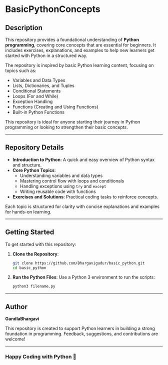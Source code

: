 # BasicPythonConcepts


## Description
This repository provides a foundational understanding of **Python programming**, covering core concepts that are essential for beginners. It includes exercises, explanations, and examples to help new learners get started with Python in a structured way.

The repository is inspired by basic Python learning content, focusing on topics such as:
- Variables and Data Types
- Lists, Dictionaries, and Tuples
- Conditional Statements
- Loops (For and While)
- Exception Handling
- Functions (Creating and Using Functions)
- Built-in Python Functions

This repository is ideal for anyone starting their journey in Python programming or looking to strengthen their basic concepts.

---

## Repository Details
- **Introduction to Python**: A quick and easy overview of Python syntax and structure.
- **Core Python Topics**:
  - Understanding variables and data types
  - Mastering control flow with loops and conditionals
  - Handling exceptions using `try` and `except`
  - Writing reusable code with functions
- **Exercises and Solutions**: Practical coding tasks to reinforce concepts.

Each topic is structured for clarity with concise explanations and examples for hands-on learning.

---

## Getting Started
To get started with this repository:
1. **Clone the Repository**:
   ```bash
   git clone https://github.com/Bhargavigudur/basic_python.git
   cd basic_python
   ```
2. **Run the Python Files**:
   Use a Python 3 environment to run the scripts:
   ```bash
   python3 filename.py
   ```

---

## Author
**GandlaBhargavi**

This repository is created to support Python learners in building a strong foundation in programming. Feedback, suggestions, and contributions are welcome!

---

### Happy Coding with Python 🐍
